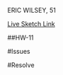 ERIC WILSEY, 51

[Live Sketch Link](https://ewilsey.github.io/120-work/hw-11/)

##HW-11
<!--

Followed Shiffman example for moving bubbles with class and objects. Added
second set of bubbles, then started piecing together a flower, and then after 5
bubbles it sort of looked like a butterfly so I chose that for my theme for the
remainder of my image. I changed the background to green and then ajusted the
ellipses (previously bubbles) to wings, and then rotated them.
-->


#Issues
<!--
Wanted to turn bubbles into eyes to make more interesting, having trouble
figuring out how to have complicated shapes and how to convert old structured
codes into object oriented codes..
-->

#Resolve
<!--
Decided not to go with a shape on top of a shape (figured out how to though)
and instead added multiple shapes to create one single image. 
-->
